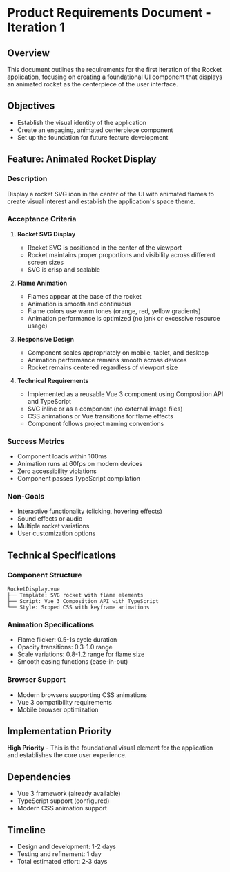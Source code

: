 # Product Requirements Document - Iteration 1

## Overview
This document outlines the requirements for the first iteration of the Rocket application, focusing on creating a foundational UI component that displays an animated rocket as the centerpiece of the user interface.

## Objectives
- Establish the visual identity of the application
- Create an engaging, animated centerpiece component
- Set up the foundation for future feature development

## Feature: Animated Rocket Display

### Description
Display a rocket SVG icon in the center of the UI with animated flames to create visual interest and establish the application's space theme.

### Acceptance Criteria
1. **Rocket SVG Display**
   - Rocket SVG is positioned in the center of the viewport
   - Rocket maintains proper proportions and visibility across different screen sizes
   - SVG is crisp and scalable

2. **Flame Animation**
   - Flames appear at the base of the rocket
   - Animation is smooth and continuous
   - Flame colors use warm tones (orange, red, yellow gradients)
   - Animation performance is optimized (no jank or excessive resource usage)

3. **Responsive Design**
   - Component scales appropriately on mobile, tablet, and desktop
   - Animation performance remains smooth across devices
   - Rocket remains centered regardless of viewport size

4. **Technical Requirements**
   - Implemented as a reusable Vue 3 component using Composition API and TypeScript
   - SVG inline or as a component (no external image files)
   - CSS animations or Vue transitions for flame effects
   - Component follows project naming conventions

### Success Metrics
- Component loads within 100ms
- Animation runs at 60fps on modern devices
- Zero accessibility violations
- Component passes TypeScript compilation

### Non-Goals
- Interactive functionality (clicking, hovering effects)
- Sound effects or audio
- Multiple rocket variations
- User customization options

## Technical Specifications

### Component Structure
```
RocketDisplay.vue
├── Template: SVG rocket with flame elements
├── Script: Vue 3 Composition API with TypeScript
└── Style: Scoped CSS with keyframe animations
```

### Animation Specifications
- Flame flicker: 0.5-1s cycle duration
- Opacity transitions: 0.3-1.0 range
- Scale variations: 0.8-1.2 range for flame size
- Smooth easing functions (ease-in-out)

### Browser Support
- Modern browsers supporting CSS animations
- Vue 3 compatibility requirements
- Mobile browser optimization

## Implementation Priority
**High Priority** - This is the foundational visual element for the application and establishes the core user experience.

## Dependencies
- Vue 3 framework (already available)
- TypeScript support (configured)
- Modern CSS animation support

## Timeline
- Design and development: 1-2 days
- Testing and refinement: 1 day
- Total estimated effort: 2-3 days